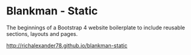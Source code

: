 # Blankman - Static

The beginnings of a Bootstrap 4 website boilerplate to include reusable sections, layouts and pages.

http://richalexander78.github.io/blankman-static
